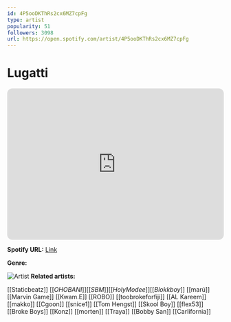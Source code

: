 ```yaml
---
id: 4P5ooDKThRs2cx6MZ7cpFg
type: artist
popularity: 51
followers: 3098
url: https://open.spotify.com/artist/4P5ooDKThRs2cx6MZ7cpFg
---
```

# Lugatti

<iframe style="border-radius:12px" src="https://open.spotify.com/embed/artist/4P5ooDKThRs2cx6MZ7cpFg" width="100%" height="352" frameBorder="0" allowfullscreen="" allow="autoplay; clipboard-write; encrypted-media; fullscreen; picture-in-picture" loading="lazy"></iframe>

**Spotify URL:** [Link](https://open.spotify.com/artist/4P5ooDKThRs2cx6MZ7cpFg)

**Genre:** 

![Artist](https://i.scdn.co/image/ab6761610000e5eb42d95bfbc98c6779c485237f)
**Related artists:**

[[Staticbeatz]]
[[$OHO BANI]]
[[SBM]]
[[Holy Modee]]
[[Blokkboy$]]
[[marú]]
[[Marvin Game]]
[[Kwam.E]]
[[ROBO]]
[[toobrokeforfiji]]
[[AL Kareem]]
[[makko]]
[[Cgoon]]
[[snice1]]
[[Tom Hengst]]
[[Skool Boy]]
[[flex53]]
[[Broke Boys]]
[[Konz]]
[[morten]]
[[Traya]]
[[Bobby San]]
[[Carlifornia]]
